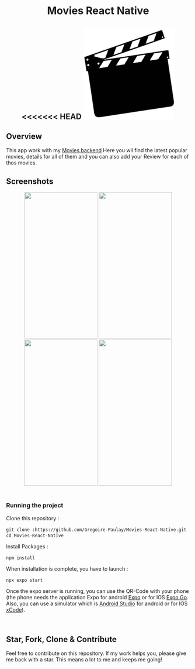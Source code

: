 <h1 align="center">
Movies React Native
</h1>

<h2 align="center">
<<<<<<< HEAD
<img width="250" alt="Movie Clap" src="/assets/image/Clap.png" >
</h2>

## Overview

This app work with my <a href="https://github.com/Gregoire-Paulay/Movies-Backend">Movies backend</a>
Here you wll find the latest popular movies, details for all of them and you can also add your Review for each of thos movies.

## Screenshots

<div align="center">
<img width="200" height="400" src="https://res.cloudinary.com/dy2ayuond/image/upload/v1708441338/movies/Movie-details-3.png"/>
<img width="200" height="400" src="https://res.cloudinary.com/dy2ayuond/image/upload/v1708441711/movies/Movie-details-2.png"/>
<img width="200" height="400" src="hhttps://res.cloudinary.com/dy2ayuond/image/upload/v1708441685/movies/Create-Review.png"/>
<img width="200" height="400" src="https://res.cloudinary.com/dy2ayuond/image/upload/v1708441271/movies/User-review.png"/>
</div>
<br/>

### Running the project

Clone this repository :

```
git clone :https://github.com/Gregoire-Paulay/Movies-React-Native.git
cd Movies-React-Native
```

Install Packages :

```
npm install
```

When installation is complete, you have to launch :

```
npx expo start
```

Once the expo server is running, you can use the QR-Code with your phone (the phone needs the application Expo for android [Expo](https://play.google.com/store/apps/details?id=host.exp.exponent&hl=fr&gl=US) or for IOS [Expo Go](https://apps.apple.com/fr/app/expo-go/id982107779).
Also, you can use a simulator which is [Android Studio](https://developer.android.com/studio) for android or for IOS [xCode](https://apps.apple.com/fr/app/xcode/id497799835?mt=12)).

<br/>

## Star, Fork, Clone & Contribute

Feel free to contribute on this repository. If my work helps you, please give me back with a star. This means a lot to me and keeps me going!
